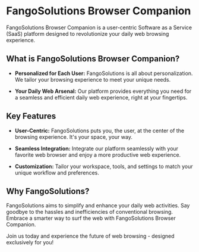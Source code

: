 # FangoSolutions Browser Companion

FangoSolutions Browser Companion is a user-centric Software as a Service (SaaS) platform designed to revolutionize your daily web browsing experience. 

## What is FangoSolutions Browser Companion?

- **Personalized for Each User:** FangoSolutions is all about personalization. We tailor your browsing experience to meet your unique needs.

- **Your Daily Web Arsenal:** Our platform provides everything you need for a seamless and efficient daily web experience, right at your fingertips.

## Key Features

- **User-Centric:** FangoSolutions puts you, the user, at the center of the browsing experience. It's your space, your way.

- **Seamless Integration:** Integrate our platform seamlessly with your favorite web browser and enjoy a more productive web experience.

- **Customization:** Tailor your workspace, tools, and settings to match your unique workflow and preferences.

## Why FangoSolutions?

FangoSolutions aims to simplify and enhance your daily web activities. Say goodbye to the hassles and inefficiencies of conventional browsing. Embrace a smarter way to surf the web with FangoSolutions Browser Companion.

Join us today and experience the future of web browsing - designed exclusively for you!
